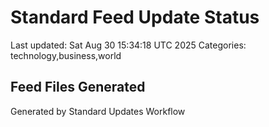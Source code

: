 # Standard Feed Update Status
Last updated: Sat Aug 30 15:34:18 UTC 2025
Categories: technology,business,world

## Feed Files Generated

Generated by Standard Updates Workflow
